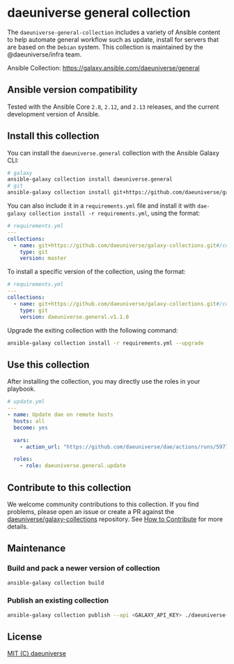 # daeuniverse general collection

The `daeuniverse-general-collection` includes a variety of Ansible content to help automate general workflow such as update, install for servers that are based on the `Debian` system. This collection is maintained by the @daeuniverse/infra team.

Ansible Collection: <https://galaxy.ansible.com/daeuniverse/general>

## Ansible version compatibility

Tested with the Ansible Core `2.8`, `2.12`, and `2.13` releases, and the current development version of Ansible.

## Install this collection

You can install the `daeuniverse.general` collection with the Ansible Galaxy CLI:

```bash
# galaxy
ansible-galaxy collection install daeuniverse.general
# git
ansible-galaxy collection install git+https://github.com/daeuniverse/galaxy-collections#/collections/general,master
```

You can also include it in a `requirements.yml` file and install it with `dae-galaxy collection install -r requirements.yml`, using the format:

```yaml
# requirements.yml
---
collections:
  - name: git+https://github.com/daeuniverse/galaxy-collections.git#/collections/general
    type: git
    version: master
```

To install a specific version of the collection, using the format:

```yaml
# requirements.yml
---
collections:
  - name: git+https://github.com/daeuniverse/galaxy-collections.git#/collections/general
    type: git
    version: daeuniverse.general.v1.1.0
```

Upgrade the exiting collection with the following command:

```bash
ansible-galaxy collection install -r requirements.yml --upgrade
```

## Use this collection

After installing the collection, you may directly use the roles in your playbook.

```yaml
# update.yml
---
- name: Update dae on remote hosts
  hosts: all
  become: yes

  vars:
    - action_url: "https://github.com/daeuniverse/dae/actions/runs/5977749239"

  roles:
    - role: daeuniverse.general.update
```

## Contribute to this collection

We welcome community contributions to this collection. If you find problems, please open an issue or create a PR against the [daeuniverse/galaxy-collections](https://github.com/daeuniverse/galaxy-collections) repository. See [How to Contribute](https://github.com/daeuniverse/galaxy-collections/blob/master/docs/contribute.md) for more details.

## Maintenance

### Build and pack a newer version of collection

```bash
ansible-galaxy collection build
```

### Publish an existing collection

```bash
ansible-galaxy collection publish --api <GALAXY_API_KEY> ./daeuniverse-general-<VERSION>.tar.gz
```

## License

[MIT (C) daeuniverse](https://github.com/yqlbu/daeuniverse/galaxy-collections/blob/master/LICENSE)
